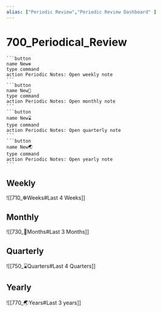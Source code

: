 ```yaml
---
alias: ["Periodic Review","Periodic Review Dashboard" ]
---
```


# 700_Periodical_Review
~~~col
```button
name New❇
type command
action Periodic Notes: Open weekly note
```
```button
name New📅
type command
action Periodic Notes: Open monthly note
```
```button
name New⌛
type command
action Periodic Notes: Open quarterly note
```
```button
name New🌏
type command
action Periodic Notes: Open yearly note
```
~~~
## Weekly 

![[710_❇Weeks#Last 4 Weeks]]

## Monthly 
![[730_📅Months#Last 3 Months]]


## Quarterly 

![[750_⌛Quarters#Last 4 Quarters]]

## Yearly
![[770_🌏Years#Last 3 years]]


